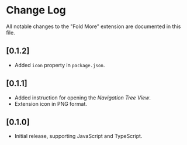 # Change Log

All notable changes to the "Fold More" extension are documented in this file.

## [0.1.2]

- Added `icon` property in `package.json`.

## [0.1.1]

- Added instruction for opening the _Navigation Tree View_.
- Extension icon in PNG format.

## [0.1.0]

- Initial release, supporting JavaScript and TypeScript.
  